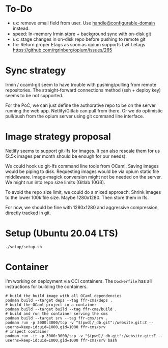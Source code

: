 # To-Do

- ux: remove email field from user. Use <handle@configurable-domain>
  instead.
- speed: In-memory Irmin store + background sync with on-disk git
- ux: stage changes in on-disk repo before pushing to remote git
- fix: Return proper Etags as soon as opium supports Lwt.t etags
  https://github.com/rgrinberg/opium/issues/265

# Sync strategy

Irmin / ocaml-git seem to have trouble with pushing/pulling from remote
repositories. The straight-forward connections method (ssh + deploy key)
seems to be not supported.

For the PoC, we can just define the authorative repo to be on the server
running the web app. Netlify/Gitlab can pull from there. Or we do
optimistic pull/push from the opium server using git command line
interface.

# Image strategy proposal

Netlify seems to support git-lfs for images. It can also rescale them
for us (2.5k images per month should be enough for our needs).

We could hook up git-lfs command line tools from OCaml. Saving images
would be piping to disk. Requesting images would be via opium static
file middleware. Image-magick conversion might not be needed on the
server. We might run into repo size limits (Gitlab 10GB).

To avoid the repo size limit, we could do a mixed approach: Shrink
images to the lower 100k file size. Maybe 1280x1280. Then store them in
lfs.

For now, we should be fine with 1280x1280 and aggressive compression,
directly tracked in git.

# Setup (Ubuntu 20.04 LTS)

```shell
./setup/setup.sh
```

# Container

I'm working on deployment via OCI containers. The `Dockerfile` has all
instructions for building the containers.

```
# build the build image with all OCaml dependencies
podman build --target deps --tag ffr-cms/deps .
# build the OCaml project in a container
podman build --target build --tag ffr-cms/build .
# build and run the container serving the cms
podman build --target srv --tag ffr-cms/srv .
podman run -p 3000:3000/tcp -v "$(pwd)/_db.git":/website.git:Z --userns=keep-id:uid=1000,gid=1000 ffr-cms/srv
# inspect container
podman run -it -p 3000:3000/tcp -v "$(pwd)/_db.git":/website.git:Z --userns=keep-id:uid=1000,gid=1000 ffr-cms/srv bash
```
